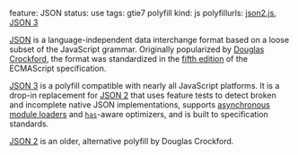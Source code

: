 feature: JSON
status: use
tags: gtie7 polyfill
kind: js
polyfillurls: [json2.js](https://github.com/douglascrockford/JSON-js), [JSON 3](https://bestiejs.github.io/json3/)

[JSON](http://json.org/) is a language-independent data interchange format based on a loose subset of the JavaScript grammar. Originally popularized by [Douglas Crockford](http://www.crockford.com/), the format was standardized in the [fifth edition](https://es5.github.io/) of the ECMAScript specification.

[JSON 3](http://bestiejs.github.io/json3/) is a polyfill compatible with nearly all JavaScript platforms. It is a drop-in replacement for [JSON 2](https://github.com/douglascrockford/JSON-js) that uses feature tests to detect broken and incomplete native JSON implementations, supports [asynchronous module loaders](https://github.com/amdjs/amdjs-api/wiki) and [`has`](https://github.com/phiggins42/has.js/)-aware optimizers, and is built to specification standards.

[JSON 2](https://github.com/douglascrockford/JSON-js) is an older, alternative polyfill by Douglas Crockford.
